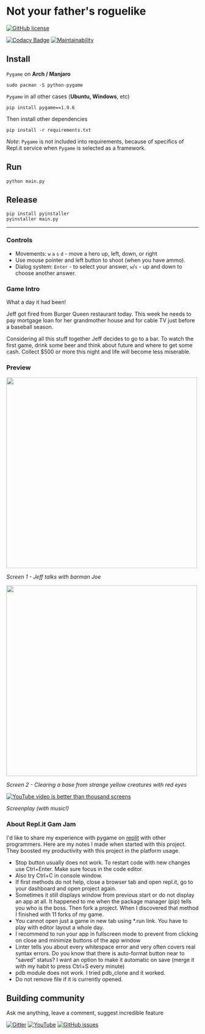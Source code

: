 # Not your father's roguelike

[![GitHub license](https://img.shields.io/github/license/mikolasan/pyroguelike)](https://github.com/mikolasan/pyroguelike/blob/master/LICENSE)

[![Codacy Badge](https://app.codacy.com/project/badge/Grade/be99136b390a43e395e917190831647c)](https://www.codacy.com/manual/SaturdaysCode/pyroguelike/dashboard?utm_source=github.com&amp;utm_medium=referral&amp;utm_content=mikolasan/pyroguelike&amp;utm_campaign=Badge_Grade)
[![Maintainability](https://api.codeclimate.com/v1/badges/ec7ad611258839e926a7/maintainability)](https://codeclimate.com/github/mikolasan/pyroguelike/maintainability)

## Install

`Pygame` on **Arch / Manjaro**

```
sudo pacman -S python-pygame
```

`Pygame` in all other cases (**Ubuntu, Windows**, etc)

```
pip install pygame==1.9.6
```

Then install other dependencies

```
pip install -r requirements.txt
```

_Note_: `Pygame` is not included into requirements, because of specifics of Repl.it service when `Pygame` is selected as a framework.

## Run

```
python main.py
```

## Release

```
pip install pyinstaller
pyinstaller main.py
```

---

### Controls

* Movements: `w` `a` `s` `d` - move a hero up, left, down, or right
* Use mouse pointer and left button to shoot (when you have ammo).
* Dialog system: `Enter` - to select your answer, `w`/`s` - up and down to choose another answer.

### Game Intro

What a day it had been!

Jeff got fired from Burger Queen restaurant today.
This week he needs to pay mortgage loan for her grandmother house and for cable TV just before a baseball season.

Considering all this stuff together Jeff decides to go to a bar.
To watch the first game, drink some beer and think about future and where to get some cash.
Collect $500 or more this night and life will become less miserable.

### Preview

<img src="https://storage.googleapis.com/replit/images/1555560839579_d796ad540bdb72f9e5c95849ee6c2aa8.pn" width="500">

*Screen 1 - Jeff talks with barman Joe*

<img src="https://storage.googleapis.com/replit/images/1555560839888_fe9969e4ad98ab91f1e49d33ed248827.pn" width="500">

*Screen 2 - Clearing a base from strange yellow creatures with red eyes*

[![YouTube video is better than thousand screens](http://img.youtube.com/vi/VqfjrGS7Ukw/0.jpg)](https://www.youtube.com/watch?v=VqfjrGS7Ukw)

*Screenplay (with music!)*


### About Repl.it Gam Jam

I'd like to share my experience with pygame on [replit](https://repl.it/@stakanmartini/test-roguelike-11)
with other programmers. Here are my notes I made when started with this project.
They boosted my productivity with this project in the platform usage.

* Stop button usually does not work. To restart code with new changes use Ctrl+Enter. Make sure focus in the code editor.
* Also try Ctrl+C in console window.
* If first methods do not help, close a browser tab and open repl.it, go to your dashboard and open project again.
* Sometimes it still displays window from previous start or do not display an app at all.
  It happened to me when the package manager (pip) tells you who is the boss. Then fork a project.
  When I discovered that method I finished with 11 forks of my game.
* You cannot open just a game in new tab using *.run link. You have to play with editor layout a whole day.
* I recommend to run your app in fullscreen mode to prevent from clicking on close and minimize buttons of the app window
* Linter tells you about every whitespace error and very often covers real syntax errors.
  Do you know that there is auto-format button near to "saved" status?
  I want an option to make it automatic on save (merge it with my habit to press Ctrl+S every minute)
* pdb module does not work. I tried pdb_clone and it worked.
* Do not remove file if it is currently opened.


## Building community 

Ask me anything, leave a comment, suggest incredible feature

[![Gitter](https://badges.gitter.im/pyroguelike/community.svg)](https://gitter.im/pyroguelike/community?utm_source=badge&utm_medium=badge&utm_campaign=pr-badge)
[![YouTube](https://img.shields.io/badge/video-YouTube-critical)](https://www.youtube.com/watch?v=VqfjrGS7Ukw)
[![GitHub issues](https://img.shields.io/github/issues/mikolasan/pyroguelike)](https://github.com/mikolasan/pyroguelike/issues)

